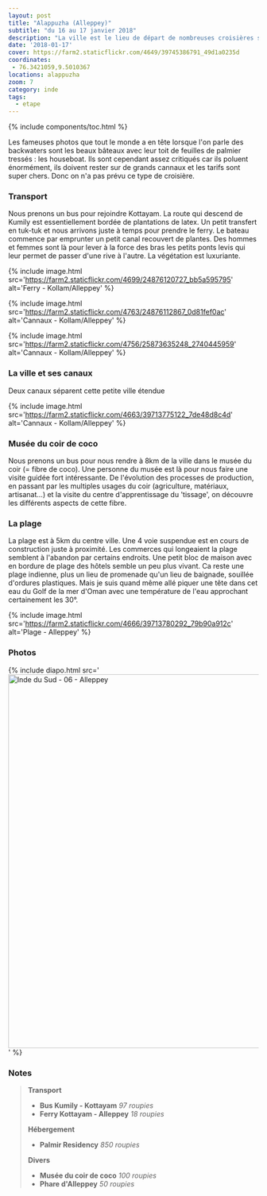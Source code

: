 ```yaml
---
layout: post
title: "Alappuzha (Alleppey)"
subtitle: "du 16 au 17 janvier 2018"
description: "La ville est le lieu de départ de nombreuses croisières sur le fameux réseaux de cannaux : les backwaters"
date: '2018-01-17'
cover: https://farm2.staticflickr.com/4649/39745386791_49d1a0235d
coordinates:
 - 76.3421059,9.5010367
locations: alappuzha
zoom: 7
category: inde
tags:
  - etape
---
```


{% include components/toc.html %}

Les fameuses photos que tout le monde a en tête lorsque l'on parle des backwaters sont les beaux bâteaux avec leur toit de feuilles de palmier tressés : les houseboat. Ils sont cependant assez critiqués car ils poluent énormément, ils doivent rester sur de grands cannaux et les tarifs sont super chers. Donc on n'a pas prévu ce type de croisière.

### Transport

Nous prenons un bus pour rejoindre Kottayam. La route qui descend de Kumily est essentiellement bordée de plantations de latex. Un petit transfert en tuk-tuk et nous arrivons juste à temps pour prendre le ferry. Le bateau commence par emprunter un petit canal recouvert de plantes. Des hommes et femmes sont là pour lever à la force des bras les petits ponts levis qui leur permet de passer d'une rive à l'autre. La végétation est luxuriante. 

{% include image.html
  src='https://farm2.staticflickr.com/4699/24876120727_bb5a595795'
  alt='Ferry - Kollam/Alleppey'
%}

{% include image.html
  src='https://farm2.staticflickr.com/4763/24876112867_0d81fef0ac'
  alt='Cannaux - Kollam/Alleppey'
%}


{% include image.html
  src='https://farm2.staticflickr.com/4756/25873635248_2740445959'
  alt='Cannaux - Kollam/Alleppey'
%}

### La ville et ses canaux

Deux canaux séparent cette petite ville étendue

{% include image.html
  src='https://farm2.staticflickr.com/4663/39713775122_7de48d8c4d'
  alt='Cannaux - Kollam/Alleppey'
%}

### Musée du coir de coco

Nous prenons un bus pour nous rendre à 8km de la ville dans le musée du coir (= fibre de coco). Une personne du musée est là pour nous faire une visite guidée fort intéressante. De l'évolution des processes de production, en passant par les multiples usages du coir (agriculture, matériaux, artisanat...) et la visite du centre d'apprentissage du 'tissage', on découvre les différents aspects de cette fibre.

### La plage

La plage est à 5km du centre ville. Une 4 voie suspendue est en cours de construction juste à proximité. Les commerces qui longeaient la plage semblent à l'abandon par certains endroits. Une petit bloc de maison avec en bordure de plage des hôtels semble un peu plus vivant. Ca reste une plage indienne, plus un lieu de promenade qu'un lieu de baignade, souillée d'ordures plastiques. Mais je suis quand même allé piquer une tête dans cet eau du Golf de la mer d'Oman avec une température de l'eau approchant certainement les 30°.

{% include image.html
  src='https://farm2.staticflickr.com/4666/39713780292_79b90a912c'
  alt='Plage - Alleppey'
%}

### Photos

{% include diapo.html
  src='<a data-flickr-embed="true"  href="https://www.flickr.com/photos/planitude/albums/72157690705268721" title="Inde du Sud - 06 - Alleppey"><img src="https://farm5.staticflickr.com/4611/39713769382_1a70da73ae_b.jpg" width="1024" height="753" alt="Inde du Sud - 06 - Alleppey"></a><script async src="//embedr.flickr.com/assets/client-code.js" charset="utf-8"></script>'
%}

### Notes

>**Transport**
>
>- **Bus Kumily - Kottayam** *97 roupies*
>- **Ferry Kottayam - Alleppey** *18 roupies*
>
>**Hébergement**
>
>- **Palmir Residency** *850 roupies*
>
>**Divers**
>
>- **Musée du coir de coco** *100 roupies*
>- **Phare d'Alleppey** *50 roupies*
